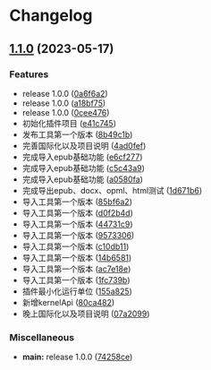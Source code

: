 # Changelog

## [1.1.0](https://github.com/terwer/siyuan-plugin-importer/compare/v1.0.0...v1.1.0) (2023-05-17)


### Features

* release 1.0.0 ([0a6f6a2](https://github.com/terwer/siyuan-plugin-importer/commit/0a6f6a26d1cdfccefee478ab5b654ff5ef6732b5))
* release 1.0.0 ([a18bf75](https://github.com/terwer/siyuan-plugin-importer/commit/a18bf751035dfbed293287733598bc19bacc01cf))
* release 1.0.0 ([0cee476](https://github.com/terwer/siyuan-plugin-importer/commit/0cee47642b95377623809a56e50c9dacf5340663))
* 初始化插件项目 ([e41c745](https://github.com/terwer/siyuan-plugin-importer/commit/e41c7458cf8f3882b072e214a78fb858d33a29f6))
* 发布工具第一个版本 ([8b49c1b](https://github.com/terwer/siyuan-plugin-importer/commit/8b49c1b90cd322caed7d5728ee371acda3f82b0d))
* 完善国际化以及项目说明 ([4ad0fef](https://github.com/terwer/siyuan-plugin-importer/commit/4ad0fefeef1b04257515cc7afc41fc03685bd3a0))
* 完成导入epub基础功能 ([e6cf277](https://github.com/terwer/siyuan-plugin-importer/commit/e6cf277d69f098d6cdf841ccd7932ee63ef7eae2))
* 完成导入epub基础功能 ([c5c43a9](https://github.com/terwer/siyuan-plugin-importer/commit/c5c43a985b21d52c9fa2217597f49064d9cc4704))
* 完成导入epub基础功能 ([a0580fa](https://github.com/terwer/siyuan-plugin-importer/commit/a0580fabfba2834cdd73bfa5d4ce2da79ba52a5a))
* 完成导出epub、docx、opml、html测试 ([1d671b6](https://github.com/terwer/siyuan-plugin-importer/commit/1d671b697b006d881315a90dfd45310d415272a1))
* 导入工具第一个版本 ([85bf6a2](https://github.com/terwer/siyuan-plugin-importer/commit/85bf6a2d6757b15426c8de984f341fa4f380fd31))
* 导入工具第一个版本 ([d0f2b4d](https://github.com/terwer/siyuan-plugin-importer/commit/d0f2b4de6820132b963c8fa4777d93ad39ebeb18))
* 导入工具第一个版本 ([44731c9](https://github.com/terwer/siyuan-plugin-importer/commit/44731c9a6453fd474681f6f8abe4a4abba693876))
* 导入工具第一个版本 ([9573306](https://github.com/terwer/siyuan-plugin-importer/commit/957330615fded587a56caf9367da323ab0964a2e))
* 导入工具第一个版本 ([c10db11](https://github.com/terwer/siyuan-plugin-importer/commit/c10db11ed08977101fc50299f7fdb0b654ca9562))
* 导入工具第一个版本 ([14b6581](https://github.com/terwer/siyuan-plugin-importer/commit/14b65815c95b720ff294d08e66bf26f3075b0d06))
* 导入工具第一个版本 ([ac7e18e](https://github.com/terwer/siyuan-plugin-importer/commit/ac7e18ef201821a5df5a613a3ba6bdd9d461bff3))
* 导入工具第一个版本 ([1fc739b](https://github.com/terwer/siyuan-plugin-importer/commit/1fc739b676ba51460c7f57e4e22c00869517b74f))
* 插件最小化运行单位 ([155a825](https://github.com/terwer/siyuan-plugin-importer/commit/155a825461bf447d45083329ccce9eb93b3857d6))
* 新增kernelApi ([80ca482](https://github.com/terwer/siyuan-plugin-importer/commit/80ca4829e5949c871ddaacad2e6fced1771bd336))
* 晚上国际化以及项目说明 ([07a2099](https://github.com/terwer/siyuan-plugin-importer/commit/07a2099912318ea8f73e666b70f1d0d438f78ee7))


### Miscellaneous

* **main:** release 1.0.0 ([74258ce](https://github.com/terwer/siyuan-plugin-importer/commit/74258ce418a45bd64c7a4c2b947508a842691605))
